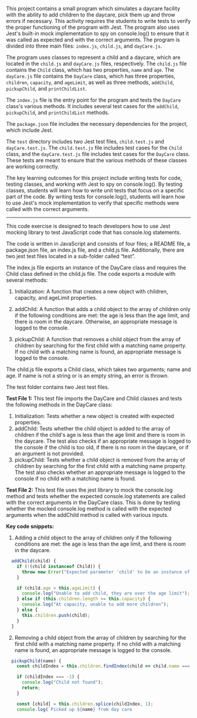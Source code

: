 This project contains a small program which simulates a daycare facility with the ability to add children to the daycare, pick them up and throw errors if necessary. This activity requires the students to write tests to verify the proper functioning of the program with Jest. The program also uses Jest's built-in mock implementation to spy on console.log() to ensure that it was called as expected and with the correct arguments. The program is divided into three main files: `index.js`, `child.js`, and `dayCare.js`.

The program uses classes to represent a child and a daycare, which are located in the `child.js` and `dayCare.js` files, respectively. The `child.js` file contains the `Child` class, which has two properties, `name` and `age`. The `dayCare.js` file contains the `DayCare` class, which has three properties, `children`, `capacity`, and `ageLimit`, as well as three methods, `addChild`, `pickupChild`, and `printChildList`.

The `index.js` file is the entry point for the program and tests the `DayCare` class's various methods. It includes several test cases for the `addChild`, `pickupChild`, and `printChildList` methods.

The `package.json` file includes the necessary dependencies for the project, which include Jest.

The `test` directory includes two Jest test files, `child.test.js` and `dayCare.test.js`. The `child.test.js` file includes test cases for the `Child` class, and the `dayCare.test.js` file includes test cases for the `DayCare` class. These tests are meant to ensure that the various methods of these classes are working correctly.

The key learning outcomes for this project include writing tests for code, testing classes, and working with Jest to spy on console.log(). By testing classes, students will learn how to write unit tests that focus on a specific part of the code. By writing tests for console.log(), students will learn how to use Jest's mock implementation to verify that specific methods were called with the correct arguments.
***
This code exercise is designed to teach developers how to use Jest mocking library to test JavaScript code that has console.log statements.

The code is written in JavaScript and consists of four files; a README file, a package.json file, an index.js file, and a child.js file. Additionally, there are two jest test files located in a sub-folder called “test”.

The index.js file exports an instance of the DayCare class and requires the Child class defined in the child.js file. The code exports a module with several methods:

1.  Initialization: A function that creates a new object with children, capacity, and ageLimit properties.
    
2.  addChild: A function that adds a child object to the array of children only if the following conditions are met: the age is less than the age limit, and there is room in the daycare. Otherwise, an appropriate message is logged to the console.
    
3.  pickupChild: A function that removes a child object from the array of children by searching for the first child with a matching name property. If no child with a matching name is found, an appropriate message is logged to the console.
    

The child.js file exports a Child class, which takes two arguments; name and age. If name is not a string or is an empty string, an error is thrown.

The test folder contains two Jest test files.

**Test File 1:** This test file imports the DayCare and Child classes and tests the following methods in the DayCare class:

1.  Initialization: Tests whether a new object is created with expected properties.
2.  addChild: Tests whether the child object is added to the array of children if the child's age is less than the age limit and there is room in the daycare. The test also checks if an appropriate message is logged to the console if the child is too old, if there is no room in the daycare, or if an argument is not provided.
3.  pickupChild: Tests whether a child object is removed from the array of children by searching for the first child with a matching name property. The test also checks whether an appropriate message is logged to the console if no child with a matching name is found.

**Test File 2:** This test file uses the jest library to mock the console.log method and tests whether the expected console.log statements are called with the correct arguments in the DayCare class. This is done by testing whether the mocked console.log method is called with the expected arguments when the addChild method is called with various inputs.

**Key code snippets:**

1.  Adding a child object to the array of children only if the following conditions are met: the age is less than the age limit, and there is room in the daycare.

```javascript
  addChild(child) {
    if (!(child instanceof Child)) {
      throw new Error("Expected parameter 'child' to be an instance of Child");
    }

    if (child.age > this.ageLimit) {
      console.log("Unable to add child, they are over the age limit");
    } else if (this.children.length >= this.capacity) {
      console.log("At capacity, unable to add more children");
    } else {
      this.children.push(child);
    }
  }

```

2.  Removing a child object from the array of children by searching for the first child with a matching name property. If no child with a matching name is found, an appropriate message is logged to the console.

```javascript
  pickupChild(name) {
    const childIndex = this.children.findIndex(child => child.name === name);

    if (childIndex === -1) {
      console.log("Child not found");
      return;
    }

    const [child] = this.children.splice(childIndex, 1);
    console.log(`Picked up ${name} from day care

```
